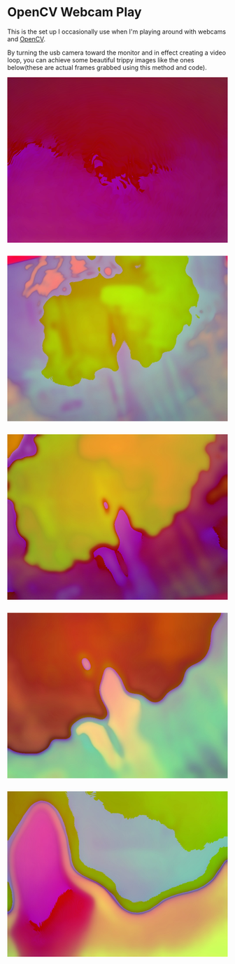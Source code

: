# OpenCV Webcam Play

This is the set up I occasionally use when I'm playing around with webcams and [OpenCV](https://opencv.org).

By turning the usb camera toward the monitor and in effect creating a video loop, you can achieve some beautiful trippy images like the ones below(these are actual frames grabbed using this method and code).

<img style="padding-bottom: 30px; display: block; margin: auto" src="img/opencvloop1.jpg">
<img style="padding-bottom: 30px; display: block; margin: auto" src="img/opencvloop2.jpg">
<img style="padding-bottom: 30px; display: block; margin: auto" src="img/opencvloop3.jpg">
<img style="padding-bottom: 30px; display: block; margin: auto" src="img/opencvloop4.jpg">
<img style="display: block; margin: auto" src="img/opencvloop5.jpg">
